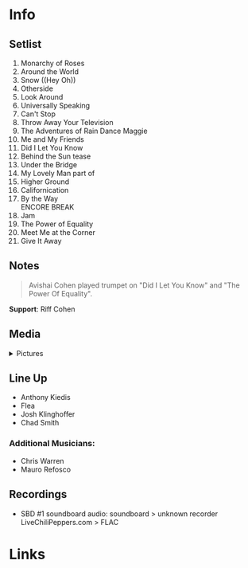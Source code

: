 # Info

## Setlist

1. Monarchy of Roses
2. Around the World
3. Snow ((Hey Oh))
4. Otherside
5. Look Around
6. Universally Speaking
7. Can't Stop
8. Throw Away Your Television
9. The Adventures of Rain Dance Maggie
10. Me and My Friends
11. Did I Let You Know
12. Behind the Sun tease
13. Under the Bridge
14. My Lovely Man part of
15. Higher Ground
16. Californication
17. By the Way
<br> ENCORE BREAK
18. Jam
19. The Power of Equality
20. Meet Me at the Corner
21. Give It Away

## Notes

> Avishai Cohen played trumpet on "Did I Let You Know" and "The Power Of Equality".

**Support**: Riff Cohen

## Media 

<details>
  <summary>Pictures</summary>
  <!--<img alt="Setlist" title="Setlist" src="_.jpg" height="200" />
  <img alt="Flyer" title="Flyer" src="_.jpg" height="200" />-->
</details>

## Line Up

* Anthony Kiedis
* Flea
* Josh Klinghoffer
* Chad Smith

### Additional Musicians:

* Chris Warren  
* Mauro Refosco

## Recordings

* SBD #1 soundboard audio: soundboard > unknown recorder LiveChiliPeppers.com > FLAC

# Links
